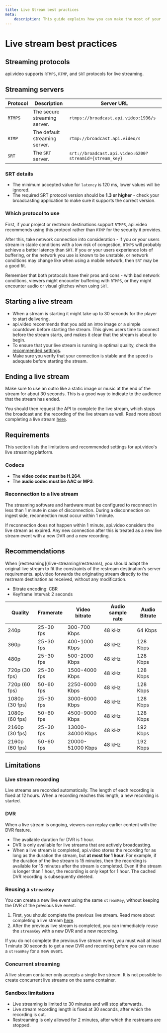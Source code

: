 ```yaml
---
title: Live Stream best practices
meta: 
    description: This guide explains how you can make the most of your live stream implementation using best practices at api.video.
---
```


# Live stream best practices

## Streaming protocols

api.video supports `RTMPS`, `RTMP`, and `SRT` protocols for live streaming.

## Streaming servers

| Protocol | Description                                | Server URL                                             |
| -------- | ------------------------------------------ | ------------------------------------------------------ |
| `RTMPS`  | The secure streaming server.               | `rtmps://broadcast.api.video:1936/s`                   |
| `RTMP`   | The default streaming server.              | `rtmp://broadcast.api.video/s`                         |
| `SRT`    | The `SRT` server.                          | `srt://broadcast.api.video:6200?streamid={stream_key}` |

### SRT details

* The minimum accepted value for `latency` is 120 ms, lower values will be ignored.
* The required SRT protocol version should be **1.3 or higher** - check your broadcasting application to make sure it supports the correct version.

### Which protocol to use

First, if your project or restream destinations support `RTMPS`, api.video recommends using this protocol rather than `RTMP` for the security it provides.

After this, take network connection into consideration - if you or your users stream in stable conditions with a low risk of congestion, `RTMPS` will probably achieve a better latency than `SRT`. If you or your users experience lots of buffering, or the network you use is known to be unstable, or network conditions may change like when using a mobile network, then `SRT` may be a good fit. 

Remember that both protocols have their pros and cons - with bad network conditions, viewers might encounter buffering with `RTMPS`, or they might encounter audio or visual glitches when using `SRT`.

## Starting a live stream

- When a stream is starting it might take up to 30 seconds for the player to start delivering.
- api.video recommends that you add an intro image or a simple countdown before starting the stream. This gives users time to connect before the stream starts, and makes it clear that the stream is about to begin.
- To ensure that your live stream is running in optimal quality, check the [recommended settings](#recommended-setting-for-ingestion).
- Make sure you verify that your connection is stable and the speed is adequate before starting the stream.

## Ending a live stream

Make sure to use an outro like a static image or music at the end of the stream for about 30 seconds. This is a good way to indicate to the audience that the stream has ended. 

You should then request the API to complete the live stream, which stops the broadcast and the recording of the live stream as well. Read more about completing a live stream [here](/live-streaming/working-with-live-streams#complete-a-live-stream).

## Requirements

This section lists the limitations and recommended settings for api.video's live streaming platform.

### Codecs

* The **video codec must be H.264**.
* The **audio codec must be AAC or MP3**.

### Reconnection to a live stream

The streaming software and hardware must be configured to reconnect in less than 1 minute in case of disconnection. During a disconnection on ingest side, reconnection must occur within 1 minute. 

If reconnection does not happen within 1 minute, api.video considers the live stream as expired. Any new connection after this is treated as a new live stream event with a new DVR and a new recording.

## Recommendations

<Callout pad="2" type="info">
When [restreaming](/live-streaming/restreams), you should adapt the original live stream to fit the constraints of the restream destination's server requirements. api.video forwards the originating stream directly to the restream destination as received, without any modification.
</Callout>

- Bitrate encoding: CBR  
- Keyframe Interval: 2 seconds

| Quality           | Framerate | Video bitrate     | Audio sample rate | Audio Bitrate |
| ----------------- | --------- | ----------------- | ----------------- | ------------- |
| 240p              | 25-30 fps | 300-700 Kbps      | 48 kHz            | 64 Kbps       |
| 360p              | 25-30 fps | 400-1000 Kbps     | 48 kHz            | 128 Kbps      |
| 480p              | 25-30 fps | 500-2000 Kbps     | 48 kHz            | 128 Kbps      |
| 720p (30 fps)     | 25-30 fps | 1500-4000 Kbps    | 48 kHz            | 128 Kbps      |
| 720p (60 fps)     | 50-60 fps | 2250-6000 Kbps    | 48 kHz            | 128 Kbps      |
| 1080p (30 fps)    | 25-30 fps | 3000-6000 Kbps    | 48 kHz            | 128 Kbps      |
| 1080p (60 fps)    | 50-60 fps | 4500-9000 Kbps    | 48 kHz            | 128 Kbps      |
| 2160p (30 fps)    | 25-30 fps | 13000-34000 Kbps  | 48 kHz            | 192 Kbps      |
| 2160p (60 fps)    | 50-60 fps | 20000-51000 Kbps  | 48 kHz            | 192 Kbps      |

## Limitations

### Live stream recording

Live streams are recorded automatically. The length of each recording is fixed at 12 hours. When a recording reaches this length, a new recording is started.

### DVR

When a live stream is ongoing, viewers can replay earlier content with the DVR feature.

* The available duration for DVR is 1 hour.
* DVR is only available for live streams that are actively broadcasting.
* When a live stream is completed, api.video stores the recording for as long as the duration the stream, but **at most for 1 hour**. For example, if the duration of the live stream is 15 minutes, then the recording is available for 15 minutes after the stream is completed. Even if the stream is longer than 1 hour, the recording is only kept for 1 hour. The cached DVR recording is subsequently deleted.

### Reusing a `streamKey`

You can create a new live event using the same `streamKey`, without keeping the DVR of the previous live event. 

1. First, you should complete the previous live stream. Read more about completing a live stream [here](/live-streaming/working-with-live-streams#complete-a-live-stream). 
2. After the previous live stream is completed, you can immediately reuse the `streamKey` with a new DVR and a new recording.

If you do not complete the previous live stream event, you must wait at least 1 minute 30 seconds to get a new DVR and recording before you can reuse a `streamKey` for a new event.

### Concurrent streaming

A live stream container only accepts a single live stream. It is not possible to create concurrent live streams on the same container.

### Sandbox limitations

* Live streaming is limited to 30 minutes and will stop afterwards.
* Live stream recording length is fixed at 30 seconds, after which the recording is cut.
* Restreaming is only allowed for 2 minutes, after which the restreams are stopped.